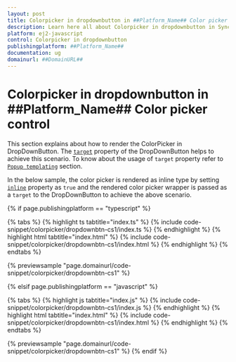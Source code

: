 ```yaml
---
layout: post
title: Colorpicker in dropdownbutton in ##Platform_Name## Color picker control | Syncfusion
description: Learn here all about Colorpicker in dropdownbutton in Syncfusion ##Platform_Name## Color picker control of Syncfusion Essential JS 2 and more.
platform: ej2-javascript
control: Colorpicker in dropdownbutton 
publishingplatform: ##Platform_Name##
documentation: ug
domainurl: ##DomainURL##
---
```


# Colorpicker in dropdownbutton in ##Platform_Name## Color picker control

This section explains about how to render the ColorPicker in DropDownButton. The [`target`](./../../api/drop-down-button#target) property of the DropDownButton helps to achieve this scenario. To know about the usage of `target` property refer to [`Popup templating`](./../../drop-down-button/popup-items#popup-templating) section.

In the below sample, the color picker is rendered as inline type by setting [`inline`](../../api/color-picker#inline) property as `true` and the rendered color picker wrapper is passed as a `target` to the DropDownButton to achieve the above scenario.

{% if page.publishingplatform == "typescript" %}

 {% tabs %}
{% highlight ts tabtitle="index.ts" %}
{% include code-snippet/colorpicker/dropdownbtn-cs1/index.ts %}
{% endhighlight %}
{% highlight html tabtitle="index.html" %}
{% include code-snippet/colorpicker/dropdownbtn-cs1/index.html %}
{% endhighlight %}
{% endtabs %}
        
{% previewsample "page.domainurl/code-snippet/colorpicker/dropdownbtn-cs1" %}

{% elsif page.publishingplatform == "javascript" %}

{% tabs %}
{% highlight js tabtitle="index.js" %}
{% include code-snippet/colorpicker/dropdownbtn-cs1/index.js %}
{% endhighlight %}
{% highlight html tabtitle="index.html" %}
{% include code-snippet/colorpicker/dropdownbtn-cs1/index.html %}
{% endhighlight %}
{% endtabs %}

{% previewsample "page.domainurl/code-snippet/colorpicker/dropdownbtn-cs1" %}
{% endif %}